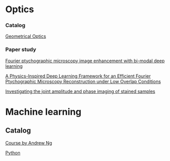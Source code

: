 # Optics

### Catalog

[Geometrical Optics](./GO.md)

### Paper study

[Fourier ptychographic microscopy image enhancement with bi-modal deep learning](./Paper1.md)

[A Physics-Inspired Deep Learning Framework for an Efficient Fourier Ptychographic Microscopy Reconstruction under Low Overlap Conditions
](./Paper2.md)

[Investigating the joint amplitude and phase imaging of stained samples](./Paper3.md)

# Machine learning

## Catalog

[Course by Andrew Ng](./ML/MachineLearning.md)

[Python](./ML/Python.md)